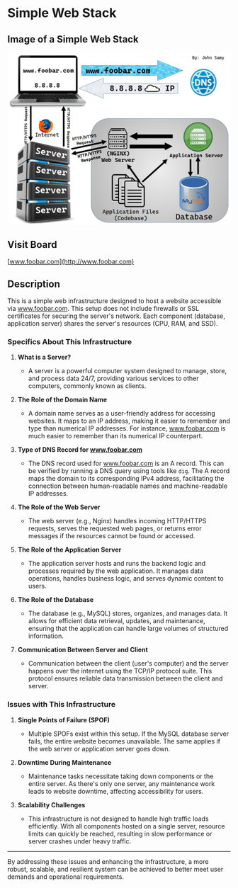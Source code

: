 # Simple Web Stack

## Image of a Simple Web Stack

![Simple Web Stack](https://raw.githubusercontent.com/JohnSamy2004/alx-system_engineering-devops/master/0x09-web_infrastructure_design/0-simple_web_stack.jpg)

## Visit Board
[www.foobar.com](http://www.foobar.com)

## Description

This is a simple web infrastructure designed to host a website accessible via www.foobar.com. This setup does not include firewalls or SSL certificates for securing the server's network. Each component (database, application server) shares the server's resources (CPU, RAM, and SSD).

### Specifics About This Infrastructure

1. **What is a Server?**
    - A server is a powerful computer system designed to manage, store, and process data 24/7, providing various services to other computers, commonly known as clients.

2. **The Role of the Domain Name**
    - A domain name serves as a user-friendly address for accessing websites. It maps to an IP address, making it easier to remember and type than numerical IP addresses. For instance, www.foobar.com is much easier to remember than its numerical IP counterpart.

3. **Type of DNS Record for www.foobar.com**
    - The DNS record used for www.foobar.com is an A record. This can be verified by running a DNS query using tools like `dig`. The A record maps the domain to its corresponding IPv4 address, facilitating the connection between human-readable names and machine-readable IP addresses.

4. **The Role of the Web Server**
    - The web server (e.g., Nginx) handles incoming HTTP/HTTPS requests, serves the requested web pages, or returns error messages if the resources cannot be found or accessed.

5. **The Role of the Application Server**
    - The application server hosts and runs the backend logic and processes required by the web application. It manages data operations, handles business logic, and serves dynamic content to users.

6. **The Role of the Database**
    - The database (e.g., MySQL) stores, organizes, and manages data. It allows for efficient data retrieval, updates, and maintenance, ensuring that the application can handle large volumes of structured information.

7. **Communication Between Server and Client**
    - Communication between the client (user's computer) and the server happens over the internet using the TCP/IP protocol suite. This protocol ensures reliable data transmission between the client and server.

### Issues with This Infrastructure

1. **Single Points of Failure (SPOF)**
    - Multiple SPOFs exist within this setup. If the MySQL database server fails, the entire website becomes unavailable. The same applies if the web server or application server goes down.

2. **Downtime During Maintenance**
    - Maintenance tasks necessitate taking down components or the entire server. As there's only one server, any maintenance work leads to website downtime, affecting accessibility for users.

3. **Scalability Challenges**
    - This infrastructure is not designed to handle high traffic loads efficiently. With all components hosted on a single server, resource limits can quickly be reached, resulting in slow performance or server crashes under heavy traffic.

---

By addressing these issues and enhancing the infrastructure, a more robust, scalable, and resilient system can be achieved to better meet user demands and operational requirements.
